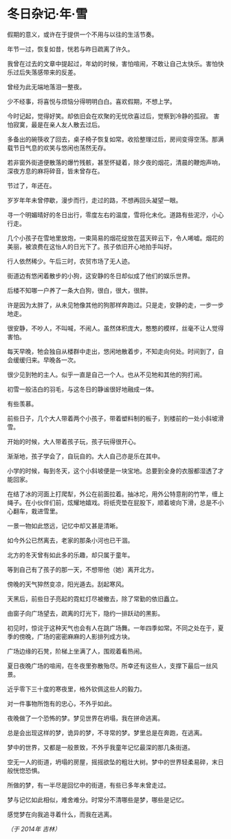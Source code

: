 # 冬日杂记&middot;年&middot;雪

假期的意义，或许在于提供一个不用与以往的生活节奏。

年节一过，恢复如昔，恍若与昨日疏离了许久。

我曾在过去的文章中提起过，年幼的时候，害怕喧闹，不敢让自己太快乐。害怕快乐过后失落感带来的反差。

曾经为此无端地落泪一整夜。

少不经事，将喜悦与烦恼分得明明白白。喜欢假期，不想上学。

今时记起，觉得好笑。却依旧会在欢聚的无忧欣喜过后，觉察到冷静的孤寂。
害怕寂寞，最是在亲人友人散去过后。

多备出的碗筷收了回去，桌子椅子恢复如常。收拾整理过后，房间变得空荡。那满载节日气息的欢笑与悠闲也荡然无存。

若非窗外街道便散落的爆竹残骸，甚至怀疑着，除夕夜的烟花，清晨的鞭炮声响，深夜方息的麻将碎音，皆未曾存在。

节过了，年还在。

岁岁年年未曾停歇，漫步而行，走过的路，不想再回头凝望一眼。

 

寻一个明媚晴好的冬日出行，零度左右的温度，雪将化未化。道路有些泥泞，小心行走。

几个小孩子在雪地里放炮，一束简易的烟花绽放在蓝天碎云下，令人唏嘘。烟花的美丽，被浪费在这怡人的日光下了。孩子依旧开心地拍手叫好。

行人依然稀少。午后三时，农贸市场了无人迹。

街道边有悠闲着散步的小狗，这安静的冬日却似成了他们的娱乐世界。

后楼不知哪一户养了一条大白狗，很白，很大，很胖。

许是因为太胖了，从未见牠像其他的狗那样奔跑过。只是走，安静的走，一步一步地走。

很安静，不吵人，不叫喊，不闹人。虽然体积庞大，憨憨的模样，丝毫不让人觉得害怕。

每天早晚，牠会独自从楼群中走出，悠闲地散着步，不知走向何处。时间到了，自会缓缓归来。早晚各一次。

很少见到牠的主人。似乎一直是自己一个人。也从不见牠和其他的狗打闹。

初雪一般洁白的羽毛，与这冬日的静谧很好地融成一体。

有些羡慕。

 

前些日子，几个大人带着两个小孩子，带着塑料制的板子，到楼前的一处小斜坡滑雪。

开始的时候，大人带着孩子玩，孩子玩得很开心。

渐渐地，孩子学会了，自玩自的。大人自己亦是乐在其中。

小学的时候，每到冬天，这个小斜坡便是一块宝地。总要到全身的衣服都湿透了才能回家。

在结了冰的河面上打爬犁，外公在前面拉着。抽冰坨，用外公特意削的竹竿，缠上绳子。在小伙伴们前，炫耀地嬉戏。将纸壳垫在屁股下，顺着坡向下滑，总是不小心翻车，栽进雪里。

一景一物如此悠远，记忆中却又甚是清晰。

如今外公已然离去，老家的那条小河也已干涸。

北方的冬天曾有如此多的乐趣，却只属于童年。

等到自己有了孩子的那一天，不想带他（她）离开北方。

 

傍晚的天气猝然变凉，阳光遁去。刮起寒风。

天黑后，前些日子亮起的霓虹灯尽被撤去，除了常勤的依旧矗立。

由窗子向广场望去，疏离的灯光下，隐约一排跃动的黑影。

初见时，惊诧于这种天气也会有人在跳广场舞。一年四季如常。不同之处在于，夏季的傍晚，广场的密密麻麻的人影排列成方块。

广场边缘的石凳，阶梯上坐满了人，围观着看热闹。

夏日夜晚广场的喧闹，在冬夜里弥散殆尽。所幸还有这些人，支撑下最后一丝风景。

近乎零下三十度的寒夜里，格外钦佩这些人的毅力。

对一件事物所饱有的忠心，不外乎如此。

 

夜晚做了一个恐怖的梦。梦见世界在坍塌，我在拼命逃离。

总是会出现这样的梦，诡异的梦，不寻常的梦。梦里总是在奔跑，在逃离。

梦中的世界，又都是一般景致，不外乎我童年记忆最深的那几条街道。

空无一人的街道，坍塌的房屋，摇摇欲坠的粗壮大树。梦中的世界轻柔易碎，末日般恍惚恐惧。

所做的梦，有一半尽是回忆中的街道，有些已多年未曾走过。

梦与记忆如此相似，难舍难分。时常分不清哪些是梦，哪些是记忆。

感觉梦在向我追寻着什么，而我在逃离。

*（于 2014年 吉林）*